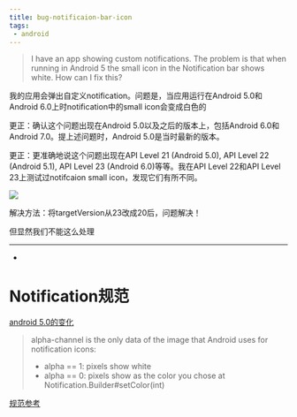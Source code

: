 ```yaml
---
title: bug-notificaion-bar-icon
tags:
 - android
---
```


> I have an app showing custom notifications. The problem is that when running in Android 5 the small icon in the Notification bar shows white. How can I fix this?

我的应用会弹出自定义notification。问题是，当应用运行在Android 5.0和Android 6.0上时notification中的small icon会变成白色的

更正：确认这个问题出现在Android 5.0以及之后的版本上，包括Android 6.0和Android 7.0。提上述问题时，Android 5.0是当时最新的版本。

更正：更准确地说这个问题出现在API Level 21 (Android 5.0), API Level 22 (Android 5.1), API Level 23 (Android 6.0)等等。我在API Level 22和API Level 23上测试过notifcaion small icon，发现它们有所不同。

![](notification_small_icon.jpg)

解决方法：将targetVersion从23改成20后，问题解决！

但显然我们不能这么处理

---

-

# Notification规范
[android 5.0的变化](https://developer.android.com/about/versions/android-5.0-changes.html)

> alpha-channel is the only data of the image that Android uses for notification icons:
> + alpha == 1: pixels show white
> + alpha == 0: pixels show as the color you chose at Notification.Builder#setColor(int)

[规范参考](https://material.io/guidelines/patterns/notifications.html#notifications-anatomy-of-a-notification)




[ref]: http://stackoverflow.com/questions/28387602/notification-bar-icon-turns-white-in-android-5-lollipop
[ref2]: http://stackoverflow.com/questions/30795431/icon-not-displaying-in-notification-white-square-shown-instead/33608653#33608653